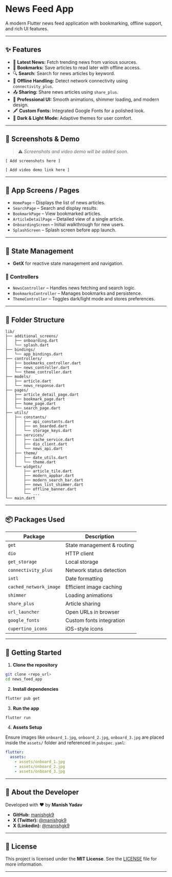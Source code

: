 # News Feed App

A modern Flutter news feed application with bookmarking, offline support, and rich UI features.

---

## ✨ Features

- 📰 **Latest News:** Fetch trending news from various sources.
- 📑 **Bookmarks:** Save articles to read later with offline access.
- 🔍 **Search:** Search for news articles by keyword.
- 📡 **Offline Handling:** Detect network connectivity using `connectivity_plus`.
- 📤 **Sharing:** Share news articles using `share_plus`.
- 🎨 **Professional UI:** Smooth animations, shimmer loading, and modern design.
- 🖋️ **Custom Fonts:** Integrated Google Fonts for a polished look.
- 🌙 **Dark & Light Mode:** Adaptive themes for user comfort.

---

## 📸 Screenshots & Demo

> ⚠️ _Screenshots and video demo will be added soon._

<!-- Placeholder for screenshots -->

```
[ Add screenshots here ]
```

<!-- Placeholder for demo video -->

```
[ Add video demo link here ]
```

---

## 🧭 App Screens / Pages

- `HomePage` – Displays the list of news articles.
- `SearchPage` – Search and display results.
- `BookmarkPage` – View bookmarked articles.
- `ArticleDetailPage` – Detailed view of a single article.
- `OnboardingScreen` – Initial walkthrough for new users.
- `SplashScreen` – Splash screen before app launch.

---

## 🔧 State Management

- **GetX** for reactive state management and navigation.

### 📂 Controllers

- `NewsController` – Handles news fetching and search logic.
- `BookmarksController` – Manages bookmarks and persistence.
- `ThemeController` – Toggles dark/light mode and stores preferences.

---

## 📁 Folder Structure

```
lib/
├── additional_screens/
│   ├── onboarding.dart
│   └── splash.dart
├── bindings/
│   └── app_bindings.dart
├── controllers/
│   ├── bookmarks_controller.dart
│   ├── news_controller.dart
│   └── theme_controller.dart
├── models/
│   ├── article.dart
│   └── news_response.dart
├── pages/
│   ├── article_detail_page.dart
│   ├── bookmark_page.dart
│   ├── home_page.dart
│   └── search_page.dart
├── utils/
│   ├── constants/
│   │   ├── api_constants.dart
│   │   ├── on_boarded.dart
│   │   └── storage_keys.dart
│   ├── services/
│   │   ├── cache_service.dart
│   │   ├── dio_client.dart
│   │   └── news_api.dart
│   ├── theme/
│   │   ├── date_utils.dart
│   │   └── theme.dart
│   └── widgets/
│       ├── article_tile.dart
│       ├── modern_appbar.dart
│       ├── modern_search_bar.dart
│       ├── news_list_shimmer.dart
│       ├── offline_banner.dart
│       └── ...
└── main.dart
```

---

## 📦 Packages Used

| Package                | Description                |
| ---------------------- | -------------------------- |
| `get`                  | State management & routing |
| `dio`                  | HTTP client                |
| `get_storage`          | Local storage              |
| `connectivity_plus`    | Network status detection   |
| `intl`                 | Date formatting            |
| `cached_network_image` | Efficient image caching    |
| `shimmer`              | Loading animations         |
| `share_plus`           | Article sharing            |
| `url_launcher`         | Open URLs in browser       |
| `google_fonts`         | Custom fonts integration   |
| `cupertino_icons`      | iOS-style icons            |

---

## 🚀 Getting Started

1. **Clone the repository**

```bash
git clone <repo_url>
cd news_feed_app
```

2. **Install dependencies**

```bash
flutter pub get
```

3. **Run the app**

```bash
flutter run
```

4. **Assets Setup**

Ensure images like `onboard_1.jpg`, `onboard_2.jpg`, `onboard_3.jpg` are placed inside the `assets/` folder and referenced in `pubspec.yaml`:

```yaml
flutter:
  assets:
    - assets/onboard_1.jpg
    - assets/onboard_2.jpg
    - assets/onboard_3.jpg
```

---

## 👤 About the Developer

Developed with ❤️ by **Manish Yadav**

- **GitHub:** [manishgk9](https://github.com/manishgk9)
- **X (Twitter):** [@manishgk9](https://x.com/manishgk9)
- **X (Linkedin):** [@manishgk9](https://linkedin.com/in/manishgk9)

---

## 📄 License

This project is licensed under the **MIT License**.
See the [LICENSE](LICENSE) file for more information.

---
